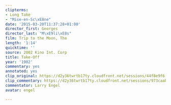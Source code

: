 ```yaml
---
clipterms:
- Long Take
- "Mise-en-Sc\xE8ne"
date: '2015-03-20T11:37:28+01:00'
director_first: Georges
director_last: "M\xE9li\xE8s"
film: Trip to the Moon, The
length: '1:14'
quicktime: ''
source: 2002 Kino Int. Corp
title: Take-Off
year: '1902'
commentary: yes
annotated: yes
clip_original: https://d2y36twrtb17ty.cloudfront.net/sessions/44f8e9f6-fc2a-45fa-ad74-ae31015c48f4/a7d6637e-b399-4789-8b52-ae31015c48fd-144573ef-dabf-4b09-8b53-ae31015c714e.mp4
clip_commentary: https://d2y36twrtb17ty.cloudfront.net/sessions/973caab8-2cc2-4ce0-8219-ae31015c462e/a4f15fae-088f-41f5-90a2-ae31015c4637-86b9b1a1-17ef-44dc-88d8-ae31015c7115.mp4
commentator: Larry Engel
avatar: engel

---
```

